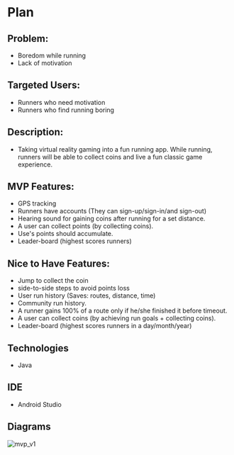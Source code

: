 # Plan

## Problem:
 * Boredom while running
 * Lack of motivation

## Targeted Users:
  * Runners who need motivation
  * Runners who find running boring

## Description:
  * Taking virtual reality gaming into a fun running app. While running, runners will be able to collect coins and live a fun classic game experience.

## MVP Features:
  * GPS tracking
  * Runners have accounts (They can sign-up/sign-in/and sign-out)
  * Hearing sound for gaining coins after running for a set distance.
  * A user can collect points (by collecting coins).
  * Use's points should accumulate.
  * Leader-board (highest scores runners)

## Nice to Have Features:
  * Jump to collect the coin
  * side-to-side steps to avoid points loss
  * User run history (Saves: routes, distance, time)
  * Community run history.
  * A runner gains 100% of a route only if he/she finished it before timeout.
  * A user can collect coins (by achieving run goals + collecting coins).
  * Leader-board (highest scores runners in a day/month/year)

## Technologies
  * Java

## IDE
  * Android Studio



## Diagrams
![mvp_v1](https://raw.githubusercontent.com/9sarah0/platform-runner/master/mvp_game_diagram_v1.png)

